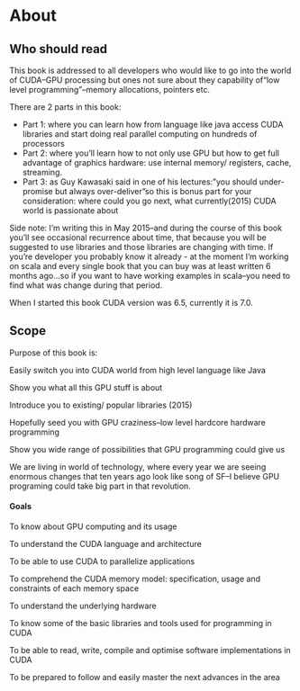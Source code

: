 # About

## Who should read

This book is addressed to all developers who would like to go into the world of CUDA–GPU processing but ones not sure about they capability of“low level programming”–memory allocations, pointers etc.

There are 2 parts in this book:

* Part 1: where you can learn how from language like java access CUDA libraries and start doing real parallel computing on hundreds of processors
* Part 2: where you’ll learn how to not only use GPU but how to get full advantage of graphics hardware: use internal memory/ registers, cache, streaming.
* Part 3: as Guy Kawasaki said in one of his lectures:”you should under-promise but always over-deliver”so this is bonus part for your consideration: where could you go next, what currently\(2015\) CUDA world is passionate about

Side note: I’m writing this in May 2015–and during the course of this book you’ll see occasional recurrence about time, that because you will be suggested to use libraries and those libraries are changing with time. If you’re developer you probably know it already - at the moment I’m working on scala and every single book that you can buy was at least written 6 months ago…so if you want to have working examples in scala–you need to find what was change during that period.

When I started this book CUDA version was 6.5, currently it is 7.0.

## Scope

Purpose of this book is:

Easily switch you into CUDA world from high level language like Java

Show you what all this GPU stuff is about

Introduce you to existing/ popular libraries \(2015\)

Hopefully seed you with GPU craziness–low level hardcore hardware programming

Show you wide range of possibilities that GPU programming could give us

We are living in world of technology, where every year we are seeing enormous changes that ten years ago look like song of SF–I believe GPU programing could take big part in that revolution.

#### Goals

To know about GPU computing and its usage

To understand the CUDA language  and architecture

To be able to use CUDA to parallelize applications

To comprehend the CUDA memory model: specification, usage and constraints of each memory space

To understand the underlying hardware

To know some of the basic libraries and tools used for programming in CUDA

To be able to read, write, compile and optimise software implementations in CUDA

To be prepared to follow and easily master the next advances in the area







